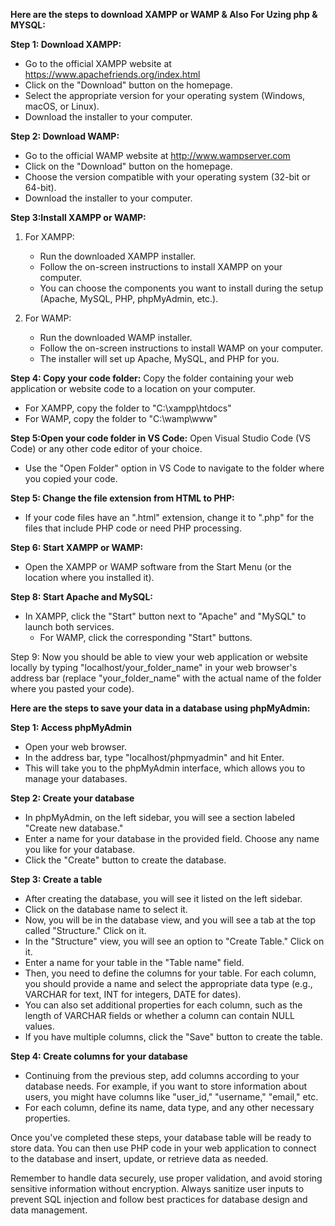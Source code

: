  **Here are the steps to download XAMPP or WAMP & Also For Uzing php & MYSQL:**

**Step 1: Download XAMPP:**
   - Go to the official XAMPP website at https://www.apachefriends.org/index.html
   - Click on the "Download" button on the homepage.
   - Select the appropriate version for your operating system (Windows, macOS, or Linux).
   - Download the installer to your computer.

**Step 2: Download WAMP:**
   - Go to the official WAMP website at http://www.wampserver.com
   - Click on the "Download" button on the homepage.
   - Choose the version compatible with your operating system (32-bit or 64-bit).
   - Download the installer to your computer.

**Step 3:Install XAMPP or WAMP:**
1. For XAMPP:
   - Run the downloaded XAMPP installer.
   - Follow the on-screen instructions to install XAMPP on your computer.
   - You can choose the components you want to install during the setup (Apache, MySQL, PHP, phpMyAdmin, etc.).

2. For WAMP:
   - Run the downloaded WAMP installer.
   - Follow the on-screen instructions to install WAMP on your computer.
   - The installer will set up Apache, MySQL, and PHP for you.

**Step 4: Copy your code folder:**
 Copy the folder containing your web application or website code to a location on your computer.
   - For XAMPP, copy the folder to "C:\xampp\htdocs"
   - For WAMP, copy the folder to "C:\wamp\www"

 **Step 5:Open your code folder in VS Code:**
 Open Visual Studio Code (VS Code) or any other code editor of your choice.
   - Use the "Open Folder" option in VS Code to navigate to the folder where you copied your code.

**Step 5: Change the file extension from HTML to PHP:**
- If your code files have an ".html" extension, change it to ".php" for the files that include PHP code or need PHP processing.

**Step 6: Start XAMPP or WAMP:**
- Open the XAMPP or WAMP software from the Start Menu (or the location where you installed it).

**Step 8: Start Apache and MySQL:**
- In XAMPP, click the "Start" button next to "Apache" and "MySQL" to launch both services.
   - For WAMP, click the corresponding "Start" buttons.

Step 9: Now you should be able to view your web application or website locally by typing "localhost/your_folder_name" in your web browser's address bar (replace "your_folder_name" with the actual name of the folder where you pasted your code).

**Here are the steps to save your data in a database using phpMyAdmin:**

**Step 1: Access phpMyAdmin**
- Open your web browser.
- In the address bar, type "localhost/phpmyadmin" and hit Enter.
- This will take you to the phpMyAdmin interface, which allows you to manage your databases.

**Step 2: Create your database**
- In phpMyAdmin, on the left sidebar, you will see a section labeled "Create new database."
- Enter a name for your database in the provided field. Choose any name you like for your database.
- Click the "Create" button to create the database.

**Step 3: Create a table**
- After creating the database, you will see it listed on the left sidebar.
- Click on the database name to select it.
- Now, you will be in the database view, and you will see a tab at the top called "Structure." Click on it.
- In the "Structure" view, you will see an option to "Create Table." Click on it.
- Enter a name for your table in the "Table name" field.
- Then, you need to define the columns for your table. For each column, you should provide a name and select the appropriate data type (e.g., VARCHAR for text, INT for integers, DATE for dates).
- You can also set additional properties for each column, such as the length of VARCHAR fields or whether a column can contain NULL values.
- If you have multiple columns, click the "Save" button to create the table.

**Step 4: Create columns for your database**
- Continuing from the previous step, add columns according to your database needs. For example, if you want to store information about users, you might have columns like "user_id," "username," "email," etc.
- For each column, define its name, data type, and any other necessary properties.

Once you've completed these steps, your database table will be ready to store data. You can then use PHP code in your web application to connect to the database and insert, update, or retrieve data as needed.

Remember to handle data securely, use proper validation, and avoid storing sensitive information without encryption. Always sanitize user inputs to prevent SQL injection and follow best practices for database design and data management.